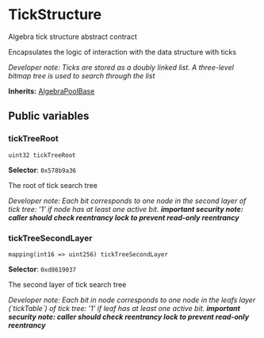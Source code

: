 

# TickStructure


Algebra tick structure abstract contract

Encapsulates the logic of interaction with the data structure with ticks

*Developer note: Ticks are stored as a doubly linked list. A three-level bitmap tree is used to search through the list*

**Inherits:** [AlgebraPoolBase](AlgebraPoolBase.md)

## Public variables
### tickTreeRoot
```solidity
uint32 tickTreeRoot
```
**Selector**: `0x578b9a36`

The root of tick search tree

*Developer note: Each bit corresponds to one node in the second layer of tick tree: &#x27;1&#x27; if node has at least one active bit.
**important security note: caller should check reentrancy lock to prevent read-only reentrancy***

### tickTreeSecondLayer
```solidity
mapping(int16 => uint256) tickTreeSecondLayer
```
**Selector**: `0xd8619037`

The second layer of tick search tree

*Developer note: Each bit in node corresponds to one node in the leafs layer (&#x60;tickTable&#x60;) of tick tree: &#x27;1&#x27; if leaf has at least one active bit.
**important security note: caller should check reentrancy lock to prevent read-only reentrancy***


